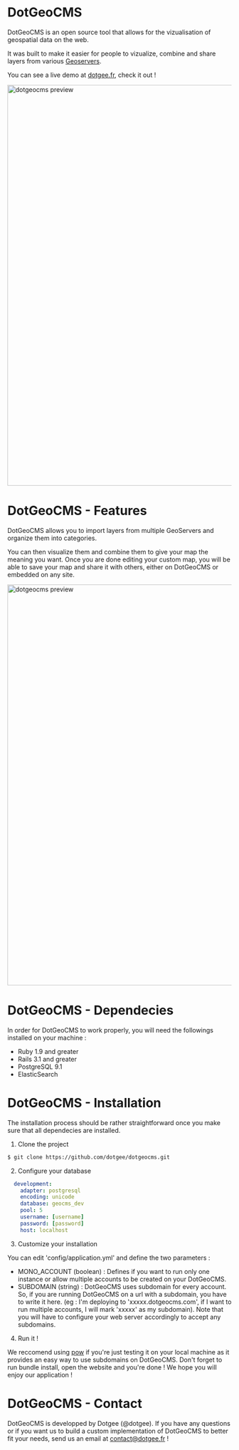 # DotGeoCMS #

DotGeoCMS is an open source tool that allows for the vizualisation of geospatial data on the web.

It was built to make it easier for people to vizualize, combine and share layers from various [Geoservers](http://geoserver.org/display/GEOS/Welcome).

You can see a live demo at [dotgee.fr](http://open-data.iuem.dotgee.fr/), check it out !

<img src="http://i.imgur.com/U5gHI.jpg?1" alt="dotgeocms preview" title="dotgeocms preview" width="900"/>

# DotGeoCMS - Features #

DotGeoCMS allows you to import layers from multiple GeoServers and organize them into categories.

You can then visualize them and combine them to give your map the meaning you want. Once you are done editing your custom map, you will be able to save your map and share it with others, either on DotGeoCMS or embedded on any site.

<img src="http://i.imgur.com/MGIUw.png" alt="dotgeocms preview" title="dotgeocms preview" width="900"/>

# DotGeoCMS - Dependecies #

In order for DotGeoCMS to work properly, you will need the followings installed on your machine :

- Ruby 1.9 and greater
- Rails 3.1 and greater
- PostgreSQL 9.1
- ElasticSearch

# DotGeoCMS - Installation #

The installation process should be rather straightforward once you make sure that all dependecies are installed.

1. Clone the project

  ```bash
  $ git clone https://github.com/dotgee/dotgeocms.git
  ```

2. Configure your database

  ```yaml
    development:
      adapter: postgresql
      encoding: unicode
      database: geocms_dev
      pool: 5
      username: [username]
      password: [password]
      host: localhost
  ```

3. Customize your installation

  You can edit 'config/application.yml' and define the two parameters : 
  - MONO_ACCOUNT (boolean) : Defines if you want to run only one instance or allow multiple accounts to be created on your DotGeoCMS.
  - SUBDOMAIN (string) : DotGeoCMS uses subdomain for every account. So, if you are running DotGeoCMS on a url with a subdomain, you have to write it here. (eg : I'm deploying to 'xxxxx.dotgeocms.com', if I want to run multiple accounts, I will mark 'xxxxx' as my subdomain). Note that you will have to configure your web server accordingly to accept any subdomains.

4. Run it !
  
  We reccomend using [pow](http://pow.cx/) if you're just testing it on your local machine as it provides an easy way to use subdomains on DotGeoCMS.
  Don't forget to run bundle install, open the website and you're done ! We hope you will enjoy our application !

# DotGeoCMS - Contact #

DotGeoCMS is developped by Dotgee (@dotgee). If you have any questions or if you want us to build a custom implementation of DotGeoCMS to better fit your needs, send us an email at [contact@dotgee.fr](mailto:contact@dotgee.fr) !